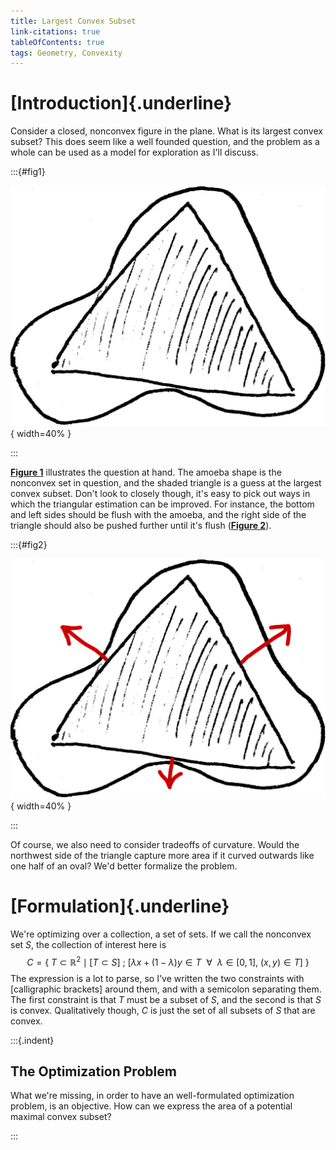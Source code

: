 ```yaml
---
title: Largest Convex Subset
link-citations: true
tableOfContents: true
tags: Geometry, Convexity
---
```


# [Introduction]{.underline} # 

Consider a closed, nonconvex figure in the plane. What is its largest convex 
subset? This does seem like a well founded question, and the problem as a 
whole can be used as a model for exploration as I'll discuss.

:::{#fig1}

![Largest convex subset](/images/doro.jpg){ width=40% }

:::


[<b>Figure 1</b>](#fig1) illustrates the question at hand. The amoeba shape is 
the nonconvex set in question, and the shaded triangle is a guess at the 
largest convex subset. Don't look to closely though, it's easy to pick out ways 
in which the triangular estimation can be improved. For instance, the bottom and 
left sides should be flush with the amoeba, and the right side of the triangle 
should also be pushed further until it's flush ([<b>Figure 2</b>](#fig2)).

:::{#fig2}

![Improved largest convex subset](/images/doro_annotated.png){ width=40% }

:::

Of course, we also need to consider tradeoffs of curvature. Would the northwest
side of the triangle capture more area if it curved outwards like one half of 
an oval? We'd better formalize the problem.

# [Formulation]{.underline} #

We're optimizing over a collection, a set of sets. If we call the nonconvex 
set $S$, the collection of interest here is
$$C=\{\ T\subset\mathbb{R}^2 \mid \mathcal{[}T\subset S\mathcal{]}\ ;\ \mathcal{[}\lambda x+(1-\lambda) y\in T\ \ \forall\ \ \lambda\in [0, 1],\ (x,y)\in T\mathcal{]}\ \}$$
The expression is a lot to parse, so I've written the two constraints with
$\mathcal{[}$calligraphic brackets$\mathcal{]}$ 
around them, and with a semicolon separating them. The first constraint is that
 $T$ must be a subset of $S$, and the second is that $S$ is convex. Qualitatively 
though, $C$ is just the set of all subsets of $S$ that are convex.

:::{.indent}

## The Optimization Problem ##

What we're missing, in order to have an well-formulated optimization problem,
is an objective. How can we express the area of a potential maximal convex
subset?

:::



